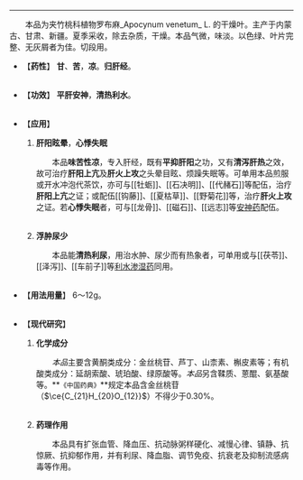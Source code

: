 ---
&emsp;&emsp;本品为夹竹桃科植物罗布麻_Apocynum venetum_ L. 的干燥叶。主产于内蒙古、甘肃、新疆。夏季采收，除去杂质，干燥。本品气微，味淡。以色绿、叶片完整、无灰屑者为佳。切段用。

- 【**药性**】
	**甘**、**苦**，**凉**。**归肝经**。<br></br>

- 【**功效**】
	**平肝安神**，**清热利水**。<br></br>

- 【**应用**】
	1. **肝阳眩晕**，**心悸失眠**
		
		&emsp;&emsp;本品**味苦性凉**，专入肝经，既有**平抑肝阳**之功，又有**清泻肝热**之效，故可治疗**肝阳上亢**及**肝火上攻**之头晕目眩<dfn>、</dfn>烦躁失眠等。可单用本品煎服或开水冲泡代茶饮，亦可与[[牡蛎]]、[[石决明]]、[[代赭石]]等配伍，治疗**肝阳上亢**之证；或配伍[[钩藤]]、[[夏枯草]]、[[野菊花]]等，治疗**肝火上攻**之证。若**心悸失眠**者，可与[[龙骨]]、[[磁石]]、[[远志]]等<ins>安神药</ins>配伍。<br></br>
	
	2. **浮肿尿少**
		
		&emsp;&emsp;本品能**清热利尿**，用治水肿、尿少而有热象者，可单用或与[[茯苓]]、[[泽泻]]、[[车前子]]等<ins>利水渗湿药</ins>同用。<br></br>

- 【**用法用量**】
	6～12g。<br></br>

- 【**现代研究**】
	1. **化学成分**
		
		&emsp;&emsp;<dfn>本品</dfn>主要含黄酮类成分：金丝桃苷、芦丁、山柰素、槲皮素等；有机酸类成分：延胡索酸、琥珀酸、绿原酸等。<dfn>本品</dfn>另含鞣质、蒽醌、氨基酸等。**`《中国药典》`**规定本品含金丝桃苷（$\ce{C_{21}H_{20}O_{12}}$）不得少于0.30%。<br></br>
	
	2. **药理作用**
		
		&emsp;&emsp;本品具有扩张血管、降血压、抗动脉粥样硬化、减慢心律、镇静、抗惊厥、抗抑郁作用<dfn>，</dfn>并有利尿、降血脂、调节免疫、抗衰老及抑制流感病毒等作用。